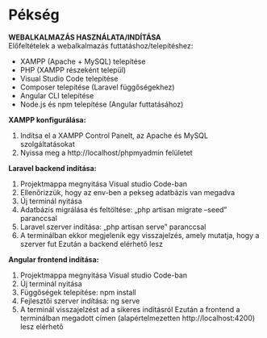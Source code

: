 # Pékség 
**WEBALKALMAZÁS HASZNÁLATA/INDÍTÁSA**  
Előfeltételek a webalkalmazás futtatáshoz/telepítéshez:  
-	XAMPP (Apache + MySQL) telepítése
-	PHP (XAMPP részeként települ)
-	Visual Studio Code telepítése
-	Composer telepítése (Laravel függőségekhez)
-	Angular CLI telepítése
-	Node.js és npm telepítése (Angular futtatásához)

  
**XAMPP konfigurálása:**
1.	Indítsa el a XAMPP Control Panelt, az Apache és MySQL szolgáltatásokat
2.	Nyissa meg a http://localhost/phpmyadmin felületet
  
**Laravel backend indítása:**  
1.	Projektmappa megnyitása Visual studio Code-ban
2.	Ellenőrizzük, hogy az env-ben a pekseg adatbázis van megadva
3.	Új terminál nyitása
4.	Adatbázis migrálása és feltöltése: „php artisan migrate –seed” paranccsal
5.	Laravel szerver indítása: „php artisan serve” paranccsal
6.	A terminálban ekkor megjelenik egy visszajelzés, amely mutatja, hogy a szerver fut
Ezután a backend elérhető lesz
  
**Angular frontend indítása:**  
1.	Projektmappa megnyitása Visual studio Code-ban
2.	Új terminál nyitása
3.	Függőségek telepítése: npm install
4.	Fejlesztői szerver indítása: ng serve
5.	A terminál visszajelzést ad a sikeres indításról
Ezután a frontend a terminálban megadott címen (alapértelmezetten http://localhost:4200) lesz elérhető



